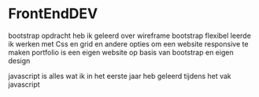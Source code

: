 # FrontEndDEV

bootstrap opdracht heb ik geleerd over wireframe bootstrap
flexibel leerde ik werken met Css en grid en andere opties om een website responsive te maken
portfolio is een eigen website op basis van bootstrap en eigen design

javascript is alles wat ik in het eerste jaar heb geleerd tijdens het vak javascript
